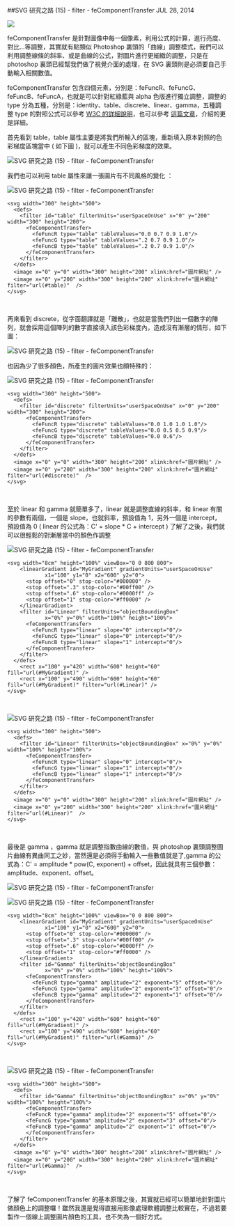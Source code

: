<!-- @@master  = ../../_layout.html-->

<!-- @@block  =  jsBottom-->

<include src="../../_articles-js.html"></include>

<!-- @@close-->

<!-- @@block  =  css-->

<include src="../../_articles-css.html"></include>

<!-- @@close-->

<!-- @@block  =  articles-social-->

<include src="../../_articles-social.html"></include>

<!-- @@close-->

<!-- @@block  =  articles-footer-->

<include src="../../_articles.html"></include>

<!-- @@close-->

<!-- @@block  =  meta-->

<meta name="keywords" content="svg,filter,feComponentTransfer">

<meta property="article:published_time" content="2014-07-28T23:35:00+01:00">

<meta name="description" content="feComponentTransfer 是針對圖像中每一個像素，利用公式的計算，進行亮度、對比...等調整，其實就有點類似 Photoshop 裏頭的「曲線」調整模式，我們可以利用調整線條的斜率、或是曲線的公式，對圖片進行更細緻的調整，只是在 photoshop 裏頭已經幫我們做了視覺介面的處理，在 SVG 裏頭則是必須要自己手動輸入相關數值。">

<meta itemprop="name" content="SVG 研究之路 (15) - filter - feComponentTransfer - OXXO.STUDIO">

<meta itemprop="image" content="http://www.oxxostudio.tw/img/articles/201407/20140728_1_01.jpg">

<meta itemprop="description" content="feComponentTransfer 是針對圖像中每一個像素，利用公式的計算，進行亮度、對比...等調整，其實就有點類似 Photoshop 裏頭的「曲線」調整模式，我們可以利用調整線條的斜率、或是曲線的公式，對圖片進行更細緻的調整，只是在 photoshop 裏頭已經幫我們做了視覺介面的處理，在 SVG 裏頭則是必須要自己手動輸入相關數值。">

<meta property="og:title" content="SVG 研究之路 (15) - filter - feComponentTransfer - OXXO.STUDIO">

<meta property="og:url" content="http://www.oxxostudio.tw/articles/201407/svg-15-filter-feComponentTransfer.html">

<meta property="og:image" content="http://www.oxxostudio.tw/img/articles/201407/20140728_1_01.jpg">

<meta property="og:description" content="feComponentTransfer 是針對圖像中每一個像素，利用公式的計算，進行亮度、對比...等調整，其實就有點類似 Photoshop 裏頭的「曲線」調整模式，我們可以利用調整線條的斜率、或是曲線的公式，對圖片進行更細緻的調整，只是在 photoshop 裏頭已經幫我們做了視覺介面的處理，在 SVG 裏頭則是必須要自己手動輸入相關數值。">

<title>SVG 研究之路 (15) - filter - feComponentTransfer - OXXO.STUDIO</title> 

<!-- @@close-->

<!-- @@block  =  articles-content--> 

##SVG 研究之路 (15) - filter - feComponentTransfer <span class="article-date" tag="web">JUL 28, 2014</span>

<img src="/img/articles/201407/20140728_1_01.jpg" class="preview-img">

feComponentTransfer 是針對圖像中每一個像素，利用公式的計算，進行亮度、對比...等調整，其實就有點類似 Photoshop 裏頭的「曲線」調整模式，我們可以利用調整線條的斜率、或是曲線的公式，對圖片進行更細緻的調整，只是在 photoshop 裏頭已經幫我們做了視覺介面的處理，在 SVG 裏頭則是必須要自己手動輸入相關數值。

feComponentTransfer 包含四個元素，分別是：feFuncR、feFuncG、feFuncB、feFuncA，也就是可以針對紅綠藍與 alpha 色版進行獨立調整，調整的 type 分為五種，分別是：identity、table、discrete、linear、gamma，五種調整 type 的對照公式可以參考 [W3C 的詳細說明](http://www.w3.org/TR/SVG/filters.html#feComponentTransferElement)，也可以參考 [這篇文章](http://docs.webplatform.org/wiki/svg/elements/feComponentTransfer)，介紹的更是詳細。

首先看到 table，table 屬性主要是將我們所輸入的區塊，重新填入原本對照的色彩梯度區塊當中 ( 如下圖 )，就可以產生不同色彩梯度的效果。

![SVG 研究之路 (15) - filter - feComponentTransfer](/img/articles/201407/20140728_1_02.png) 


我們也可以利用 table 屬性來讓一張圖片有不同風格的變化 ： 

![SVG 研究之路 (15) - filter - feComponentTransfer](/img/articles/201407/20140728_1_03.png) 

	<svg width="300" height="500">
	  <defs>
	    <filter id="table" filterUnits="userSpaceOnUse" x="0" y="200" width="300" height="200">
	      <feComponentTransfer>
	        <feFuncR type="table" tableValues="0.0 0.7 0.9 1.0"/>
	        <feFuncG type="table" tableValues=".2 0.7 0.9 1.0"/>
	        <feFuncB type="table" tableValues=".2 0.7 0.9 1.0"/>
	      </feComponentTransfer>
	    </filter>
	  </defs>
	  <image x="0" y="0" width="300" height="200" xlink:href="圖片網址" />
	  <image x="0" y="200" width="300" height="200" xlink:href="圖片網址" filter="url(#table)"  />
	</svg>
	
<br/>

再來看到 discrete，從字面翻譯就是「離散」，也就是當我們列出一個數字的陣列，就會採用這個陣列的數字直接填入該色彩梯度內，造成沒有漸層的情形，如下圖：

![SVG 研究之路 (15) - filter - feComponentTransfer](/img/articles/201407/20140728_1_04.png) 

也因為少了很多顏色，所產生的圖片效果也頗特殊的：  

![SVG 研究之路 (15) - filter - feComponentTransfer](/img/articles/201407/20140728_1_05.png) 

	<svg width="300" height="500">
	  <defs>
	    <filter id="discrete" filterUnits="userSpaceOnUse" x="0" y="200" width="300" height="200">
	      <feComponentTransfer>
	        <feFuncR type="discrete" tableValues="0.0 1.0 1.0 1.0"/>
	        <feFuncG type="discrete" tableValues="0.0 0.5 0.5 0.9"/>
	        <feFuncB type="discrete" tableValues="0.0 0.6"/>
	      </feComponentTransfer>
	    </filter>
	  </defs>
	  <image x="0" y="0" width="300" height="200" xlink:href="圖片網址" />
	  <image x="0" y="200" width="300" height="200" xlink:href="圖片網址" filter="url(#discrete)"  />
	</svg>

<br/>

至於 linear 和 gamma 就簡單多了，linear 就是調整直線的斜率，和 linear 有關的參數有兩個，一個是 slope，也就斜率，預設值為 1，另外一個是 intercept，預設值為 0 ( linear 的公式為：C' = slope * C + intercept ) 了解了之後，我們就可以很輕鬆的對漸層當中的顏色作調整

![SVG 研究之路 (15) - filter - feComponentTransfer](/img/articles/201407/20140728_1_07.png) 


	<svg width="8cm" height="100%" viewBox="0 0 800 800">
	    <linearGradient id="MyGradient" gradientUnits="userSpaceOnUse"
	            x1="100" y1="0" x2="600" y2="0">
	      <stop offset="0" stop-color="#000000" />
	      <stop offset=".3" stop-color="#00ff00" />
	      <stop offset=".6" stop-color="#0000ff" />
	      <stop offset="1" stop-color="#ff0000" />
	    </linearGradient>
	    <filter id="Linear" filterUnits="objectBoundingBox" 
	            x="0%" y="0%" width="100%" height="100%">
	      <feComponentTransfer>
	        <feFuncR type="linear" slope="0" intercept="0"/>
	        <feFuncG type="linear" slope="0" intercept="0"/>
	        <feFuncB type="linear" slope="1" intercept="0"/>
	      </feComponentTransfer>
	    </filter>
	  </defs>
	    <rect x="100" y="420" width="600" height="60" fill="url(#MyGradient)" />
	    <rect x="100" y="490" width="600" height="60" fill="url(#MyGradient)" filter="url(#Linear)" />
	</svg>

<br/>

![SVG 研究之路 (15) - filter - feComponentTransfer](/img/articles/201407/20140728_1_08.png) 

	<svg width="300" height="500">
	  <defs>
	    <filter id="Linear" filterUnits="objectBoundingBox" x="0%" y="0%" width="100%" height="100%">
	      <feComponentTransfer>
	        <feFuncR type="linear" slope="0" intercept="0"/>
	        <feFuncG type="linear" slope="1" intercept="0"/>
	        <feFuncB type="linear" slope="1" intercept="0"/>
	      </feComponentTransfer>
	    </filter>
	  </defs>
	  <image x="0" y="0" width="300" height="200" xlink:href="圖片網址" />
	  <image x="0" y="200" width="300" height="200" xlink:href="圖片網址" filter="url(#Linear)"  />
	</svg>

<br/>

最後是 gamma ，gamma 就是調整指數曲線的數值，與 photoshop 裏頭調整圖片曲線有異曲同工之妙，當然還是必須得手動輸入一些數值就是了,gamma 的公式為：C' = amplitude * pow(C, exponent) + offset，因此就具有三個參數：amplitude、exponent、offset。

![SVG 研究之路 (15) - filter - feComponentTransfer](/img/articles/201407/20140728_1_06.png)

![SVG 研究之路 (15) - filter - feComponentTransfer](/img/articles/201407/20140728_1_10.png)

	<svg width="8cm" height="100%" viewBox="0 0 800 800">
	    <linearGradient id="MyGradient" gradientUnits="userSpaceOnUse"
	            x1="100" y1="0" x2="600" y2="0">
	      <stop offset="0" stop-color="#000000" />
	      <stop offset=".3" stop-color="#00ff00" />
	      <stop offset=".6" stop-color="#0000ff" />
	      <stop offset="1" stop-color="#ff0000" />
	    </linearGradient>
	    <filter id="Gamma" filterUnits="objectBoundingBox" 
	            x="0%" y="0%" width="100%" height="100%">
	      <feComponentTransfer>
	        <feFuncR type="gamma" amplitude="2" exponent="5" offset="0"/>
	        <feFuncG type="gamma" amplitude="2" exponent="3" offset="0"/>
	        <feFuncB type="gamma" amplitude="2" exponent="1" offset="0"/>
	      </feComponentTransfer>
	    </filter>
	  </defs>
	    <rect x="100" y="420" width="600" height="60" fill="url(#MyGradient)" />
	    <rect x="100" y="490" width="600" height="60" fill="url(#MyGradient)" filter="url(#Gamma)" />
	</svg>

<br/>

![SVG 研究之路 (15) - filter - feComponentTransfer](/img/articles/201407/20140728_1_09.png)

	<svg width="300" height="500">
	  <defs>
	    <filter id="Gamma" filterUnits="objectBoundingBox" x="0%" y="0%" width="100%" height="100%">
	      <feComponentTransfer>
	      <feFuncR type="gamma" amplitude="2" exponent="5" offset="0"/>
	      <feFuncG type="gamma" amplitude="2" exponent="3" offset="0"/>
	      <feFuncB type="gamma" amplitude="2" exponent="1" offset="0"/>
	      </feComponentTransfer>
	    </filter>
	  </defs>
	  <image x="0" y="0" width="300" height="200" xlink:href="圖片網址" />
	  <image x="0" y="200" width="300" height="200" xlink:href="圖片網址" filter="url(#Gamma)"  />
	</svg>

<br/>

了解了 feComponentTransfer 的基本原理之後，其實就已經可以簡單地針對圖片做顏色上的調整囉！雖然我還是覺得直接用影像處理軟體調整比較實在，不過若要製作一個線上調整圖片顏色的工具，也不失為一個好方式。

<!-- @@close-->






